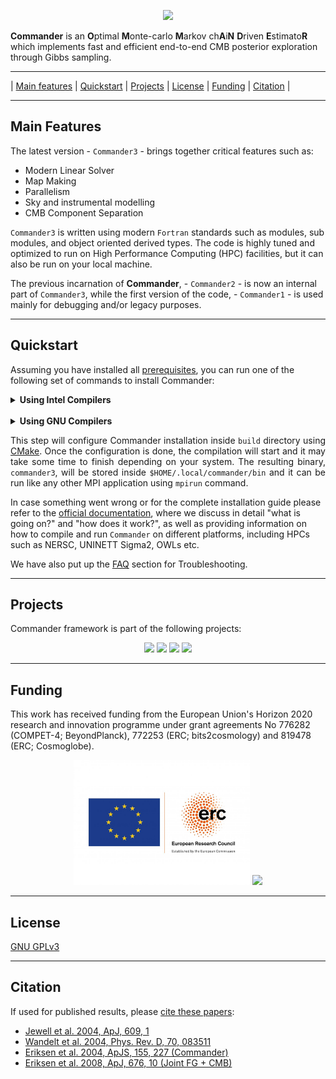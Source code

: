 <a name="top"></a>
<p align="center">
    <img src="https://github.com/hke/Commander/blob/master/logo/Commander-logo-large-1024x335.png" height="150">
</p>

**Commander** is an **O**ptimal **M**onte-carlo **M**arkov ch**A**i**N** **D**riven **E**stimato**R** which implements fast and efficient end-to-end CMB posterior exploration through Gibbs sampling.

---

| [Main features](#main-features) | [Quickstart](#quickstart) | [Projects](#projects) | [License](#license) | [Funding](#funding) | [Citation](#citation) |

---

## Main Features

The latest version - `Commander3` - brings together critical features such as:

- Modern Linear Solver
- Map Making
- Parallelism
- Sky and instrumental modelling
- CMB Component Separation

`Commander3` is written using modern `Fortran` standards such as modules, sub modules, and object oriented derived types. The code is highly tuned and optimized to run on High Performance Computing (HPC) facilities, but it can also be run on your local machine.

The previous incarnation of **Commander**, - `Commander2` - is now an internal part of 
`Commander3`, while the first version of the code, - `Commander1` - is used mainly for 
debugging and/or legacy purposes.

---

## Quickstart

Assuming you have installed all 
[prerequisites](https://cosmoglobe.github.io/Commander/#/01_user_manual/prerequisites/README),
you can run one of the following set of commands to install Commander:
<details>
<summary>
<b>Using Intel Compilers</b>
</summary>
<pre><code>
&#36; git clone https://github.com/Cosmoglobe/Commander.git && cd Commander 
&#36; mkdir build && cd build 
&#36; cmake -DCMAKE_INSTALL_PREFIX=&#36;HOME/.local/commander -DCOMM3_BACKEND=mkl -DCMAKE_C_COMPILER=icc -DCMAKE_CXX_COMPILER=icpc -DCMAKE_Fortran_COMPILER=ifort -DMPI_C_COMPILER=mpiicc -DMPI_CXX_COMPILER=mpiicpc -DMPI_Fortran_COMPILER=mpiifort ..
&#36; cmake --build . --target install -j N  
</code></pre>
where <code>N</code> is the number of processors to use.
</details>
</br>

<details>
<summary>
<b>Using GNU Compilers</b>
</summary>
<pre><code>
&#36; git clone https://github.com/Cosmoglobe/Commander.git && cd Commander 
&#36; mkdir build && cd build 
&#36; cmake -DCMAKE_INSTALL_PREFIX=&#36;HOME/.local/commander -DCOMM3_BACKEND=opensrc -DCMAKE_C_COMPILER=gcc -DCMAKE_CXX_COMPILER=g++ -DCMAKE_Fortran_COMPILER=gfortran -DMPI_C_COMPILER=mpicc -DMPI_CXX_COMPILER=mpic++ -DMPI_Fortran_COMPILER=mpifort ..
&#36; cmake --build . --target install -j N  
</code></pre>
where <code>N</code> is the number of processors to use.
</details>

<p align="justify">
This step will configure Commander installation inside <code>build</code> directory using 
<a href="https://cmake.org/">CMake</a>. Once the configuration is done, the compilation will 
start and it may take some time to finish depending on your system. The resulting 
binary, <code>commander3</code>, will be stored inside 
<code>&#36;HOME/.local/commander/bin</code> and it can be run like any other MPI 
application using <code>mpirun</code> command.  

In case something went wrong or for the complete installation guide 
please refer to the 
<a href="https://cosmoglobe.github.io/Commander/#/">official documentation</a>, 
where we discuss in detail "what is going on?" and "how does it work?", as 
well as providing information on how to compile and run <code>Commander</code> 
on different platforms, including HPCs such as NERSC, UNINETT Sigma2, OWLs etc. 

We have also put up the 
<a href="https://cosmoglobe.github.io/Commander/#/04_faq/README">FAQ</a> 
section for Troubleshooting.
</p>

---

## Projects

Commander framework is part of the following projects:

<p align="center">
    <img src="./logo/Planck_logo.png" height="100"> 
    <img src="./logo/beyondplanck_logo.png" height="100"> 
    <img src="./logo/LiteBIRD-logo-posi-RGB.png" height="100"> 
    <img src="./logo/Cosmoglobe-logo-vertical-large.png" height="100"> 
</p>

---

## Funding

This work has received funding from the European Union's Horizon 2020 research and innovation programme under grant agreements No 776282 (COMPET-4; BeyondPlanck), 772253 (ERC; bits2cosmology) and 819478 (ERC; Cosmoglobe).

<p align="center">
    <img src="./logo/LOGO_ERC-FLAG_EU_.jpg" height="200">
    <img src="./logo/horizon2020_logo.jpg" height="200">
</p>

---

## License

[GNU GPLv3](https://github.com/Cosmoglobe/Commander/blob/master/COPYING)

---

## Citation

If used for published results, please [cite these papers](https://github.com/Cosmoglobe/Commander/blob/master/docs/commander.bib):

- [Jewell et al. 2004, ApJ, 609, 1](https://ui.adsabs.harvard.edu/abs/2004ApJ...609....1J)
- [Wandelt et al. 2004, Phys. Rev. D, 70, 083511](https://ui.adsabs.harvard.edu/abs/2004PhRvD..70h3511W)
- [Eriksen et al. 2004, ApJS, 155, 227 (Commander)](https://ui.adsabs.harvard.edu/abs/2004ApJS..155..227E)
- [Eriksen et al. 2008, ApJ, 676, 10  (Joint FG + CMB)](https://ui.adsabs.harvard.edu/abs/2008ApJ...676...10E)

